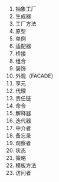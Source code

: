 1. 抽象工厂
2. 生成器
3. 工厂方法
4. 原型
5. 单例
6. 适配器
7. 桥接
8. 组合
9. 装饰
10. 外观（FACADE）
11. 享元
12. 代理
13. 责任链
14. 命令
15. 解释器
16. 迭代器
17. 中介者
18. 备忘录
19. 观察者
20. 状态
21. 策略
22. 模板方法
23. 访问者